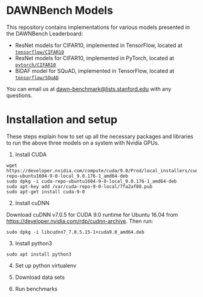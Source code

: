 # DAWNBench Models

This repository contains implementations for various models presented in the DAWNBench Leaderboard:
- ResNet models for CIFAR10, implemented in TensorFlow, located at
  [`tensorflow/CIFAR10`](https://github.com/stanford-futuredata/dawn-bench-models/tree/master/tensorflow/CIFAR10)
- ResNet models for CIFAR10, implemented in PyTorch, located at
  [`pytorch/CIFAR10`](https://github.com/stanford-futuredata/dawn-bench-models/tree/master/pytorch/CIFAR10)
- BiDAF model for SQuAD, implemented in TensorFlow, located at
  [`tensorflow/SQuAD`](https://github.com/stanford-futuredata/dawn-bench-models/tree/master/tensorflow/SQuAD)

You can email us at [dawn-benchmark@lists.stanford.edu](mailto:dawn-benchmark@lists.stanford.edu) with any
questions.

# Installation and setup

These steps explain how to set up all the necessary packages and libraries to run the above three models on a system with Nvidia GPUs.

1. Install CUDA

```
wget https://developer.nvidia.com/compute/cuda/9.0/Prod/local_installers/cuda-repo-ubuntu1604-9-0-local_9.0.176-1_amd64-deb
sudo dpkg -i cuda-repo-ubuntu1604-9-0-local_9.0.176-1_amd64-deb
sudo apt-key add /var/cuda-repo-9-0-local/7fa2af80.pub
sudo apt-get install cuda-9-0
```

2. Install cuDNN

Download cuDNN v7.0.5 for CUDA 9.0 runtime for Ubuntu 16.04 from https://developer.nvidia.com/rdp/cudnn-archive. Then run:

```
sudo dpkg -i libcudnn7_7.0.5.15-1+cuda9.0_amd64.deb
```

3. Install python3

```
sudo apt install python3
```

4. Set up python virtualenv

5. Download data sets

6. Run benchmarks


